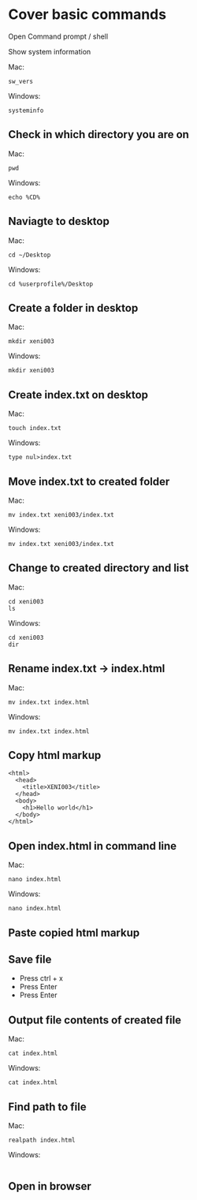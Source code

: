 # Cover basic commands

Open Command prompt / shell

Show system information

Mac:

```
sw_vers
```

Windows:

```
systeminfo
```

## Check in which directory you are on

Mac:

```
pwd
```

Windows:

```
echo %CD%
```

## Naviagte to desktop

Mac:

```
cd ~/Desktop
```

Windows:

```
cd %userprofile%/Desktop
```

## Create a folder in desktop

Mac:

```
mkdir xeni003
```

Windows:

```
mkdir xeni003
```

## Create index.txt on desktop

Mac:

```
touch index.txt
```

Windows:

```
type nul>index.txt
```

## Move index.txt to created folder

Mac:

```
mv index.txt xeni003/index.txt
```

Windows:

```
mv index.txt xeni003/index.txt
```

## Change to created directory and list

Mac:

```
cd xeni003
ls
```

Windows:

```
cd xeni003
dir
```

## Rename index.txt -> index.html

Mac:

```
mv index.txt index.html
```

Windows:

```
mv index.txt index.html
```

## Copy html markup

```
<html>
  <head>
    <title>XENI003</title>
  </head>
  <body>
    <h1>Hello world</h1>
  </body>
</html>
```

## Open index.html in command line

Mac:

```
nano index.html
```

Windows:

```
nano index.html
```

## Paste copied html markup

## Save file

- Press ctrl + x
- Press Enter
- Press Enter

## Output file contents of created file

Mac:

```
cat index.html
```

Windows:

```
cat index.html
```

## Find path to file

Mac:

```
realpath index.html
```

Windows:

```

```

## Open in browser
